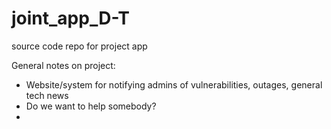 # joint_app_D-T
source code repo for project app

General notes on project:
  - Website/system for notifying admins of vulnerabilities, outages, general tech news
  - Do we want to help somebody?
  - 
